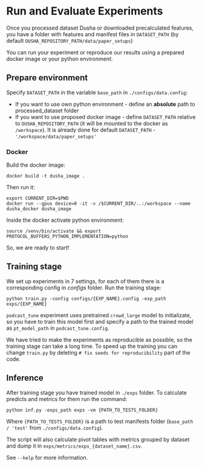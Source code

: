 # Run and Evaluate Experiments

Once you processed dataset Dusha or downloaded precalculated features, you have a folder with features and manifest files in `DATASET_PATH`
(by default `DUSHA_REPOSITORY_PATH/data/paper_setups`)

You can run your experiment or reproduce our results using a prepared docker image or your python environment.

## Prepare environment

Specify `DATASET_PATH` in the variable `base_path` in `./configs/data.config`:
- If you want to use own python environment - define an **absolute** path to processed_dataset folder
- If you want to use proposed docker image - define `DATASET_PATH` relative to `DUSHA_REPOSITORY_PATH` (it will be mounted to the docker as `/workspace`).
  It is already done for default `DATASET_PATH` - `'/workspace/data/paper_setups'`

### Docker
Build the docker image:

```
docker build -t dusha_image .
```

Then run it:

```
export CURRENT_DIR=$PWD
docker run --gpus device=0 -it -v /$CURRENT_DIR/..:/workspace --name dusha_docker dusha_image
```

Inside the docker activate python environment:
```
source /venv/bin/activate && export PROTOCOL_BUFFERS_PYTHON_IMPLEMENTATION=python
```

So, we are ready to start!

## Training stage 
We set up experiments in 7 settings, for each of them there is a corresponding config in _configs_ folder.
Run the training stage:

```
python train.py -config configs/{EXP_NAME}.config -exp_path exps/{EXP_NAME}
```

`podcast_tune` experiment uses pretrained `crowd_large` model to initializate, so you have to train this model first and specify a path to the trained model as `pt_model_path` in `podcast_tune.config`.

We have tried to make the experiments as reproducible as possible, so the training stage can take a long time.
To speed up the training you can change `train.py` by deleting `# fix seeds for reproducibility` part of the code.


## Inference 
After training stage you have trained model in `./exps` folder.
To calculate predicts and metrics for them run the command:

```
python inf.py -exps_path exps -vm {PATH_TO_TESTS_FOLDER}
```

Where `{PATH_TO_TESTS_FOLDER}` is a path to test manifests folder (`base_path / 'test'` from `./configs/data.config`).

The script will also calculate pivot tables with metrics grouped by dataset and dump it in `exps/metrics/exps_{dataset_name}.csv`.

See `--help` for more information.

